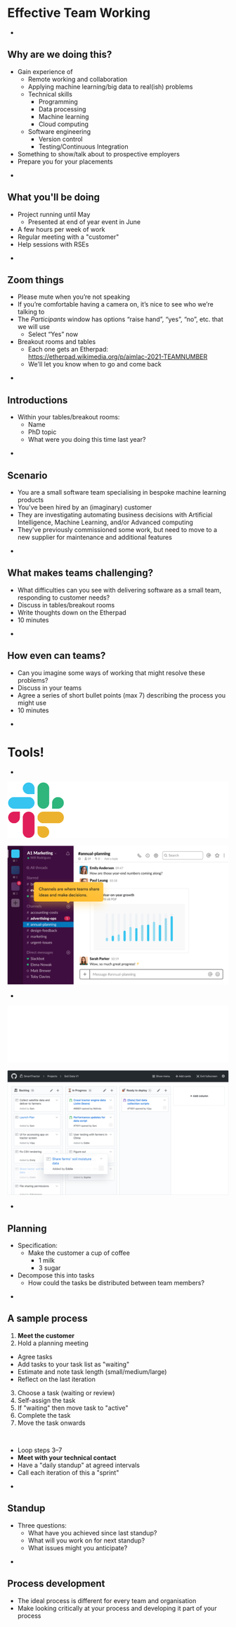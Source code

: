 # Effective Team Working

-

## Why are we doing this?

* Gain experience of 
  * Remote working and collaboration
  * Applying machine learning/big data to real(ish) problems
  * Technical skills
    * Programming
    * Data processing
    * Machine learning
    * Cloud computing
  * Software engineering
    * Version control
    * Testing/Continuous Integration
* Something to show/talk about to prospective employers
* Prepare you for your placements

-

## What you'll be doing

* Project running until May
  * Presented at end of year event in June
* A few hours per week of work
* Regular meeting with a "customer"
* Help sessions with RSEs

-

## Zoom things

* Please mute when you’re not speaking
* If you’re comfortable having a camera on, it’s nice to see who we’re talking to
* The _Participants_ window has options “raise hand”, “yes”, “no”, etc. that we will use
  * Select “Yes” now
* Breakout rooms and tables
  * Each one gets an Etherpad: https://etherpad.wikimedia.org/p/aimlac-2021-TEAMNUMBER
  * We'll let you know when to go and come back

-

## Introductions

* Within your tables/breakout rooms:
  * Name
  * PhD topic
  * What were you doing this time last year?

-

## Scenario

* You are a small software team specialising in bespoke machine learning products
* You've been hired by an (imaginary) customer
* They are investigating automating business decisions with Artificial Intelligence, Machine Learning, and/or Advanced computing
* They've previously commissioned some work, but need to move to a new supplier for maintenance and additional features

-

## What makes teams challenging?

* What difficulties can you see with delivering software as a small team, responding to customer needs?
* Discuss in tables/breakout rooms
* Write thoughts down on the Etherpad
* 10 minutes

-

## How even can teams?

* Can you imagine some ways of working that might resolve these problems?
* Discuss in your teams
* Agree a series of short bullet points (max 7) describing the process you might use
* 10 minutes

-

# Tools!

-

![Slack logo](images/slack-logo.svg)

![Screen shot of Slack](images/slack.png)

-

![GitHub logo](images/github-logo.png)

![Screen shot of GitHub projects](images/github-projects.png)

-

## Planning

* Specification:
  * Make the customer a cup of coffee
    * 1 milk
    * 3 sugar
* Decompose this into tasks
  * How could the tasks be distributed between team members?

-

## A sample process

<style type="text/css">
  .reveal ol {
    display: block;
    padding-left: 10%;
  }
</style>

1. **Meet the customer**
2. Hold a planning meeting
  * Agree tasks
  * Add tasks to your task list as "waiting"
  * Estimate and note task length (small/medium/large)
  * Reflect on the last iteration
3. Choose a task (waiting or review)
4. Self-assign the task
5. If "waiting" then move task to "active"
6. Complete the task
7. Move the task onwards

<br>

* Loop steps 3&ndash;7
* **Meet with your technical contact**
* Have a "daily standup" at agreed intervals
* Call each iteration of this a "sprint"

-

## Standup

* Three questions:
  * What have you achieved since last standup?
  * What will you work on for next standup?
  * What issues might you anticipate?

-

## Process development

* The ideal process is different for every team and organisation
* Make looking critically at your process and developing it part of your process
